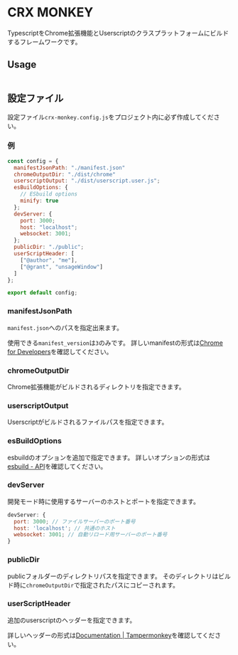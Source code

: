 # CRX MONKEY

TypescriptをChrome拡張機能とUserscriptのクラスプラットフォームにビルドするフレームワークです。

## Usage

```sh

```

## 設定ファイル

設定ファイル`crx-monkey.config.js`をプロジェクト内に必ず作成してください。

### 例

```js
const config = {
  manifestJsonPath: "./manifest.json"
  chromeOutputDir: "./dist/chrome"
  userscriptOutput: "./dist/userscript.user.js";
  esBuildOptions: {
    // ESbuild options
    minify: true
  };
  devServer: {
    port: 3000;
    host: "localhost";
    websocket: 3001;
  };
  publicDir: "./public";
  userScriptHeader: [
    ["@author", "me"],
    ["@grant", "unsageWindow"]
  ]
};

export default config;
```

### manifestJsonPath

`manifest.json`へのパスを指定出来ます。

使用できる`manifest_version`は`3`のみです。
詳しいmanifestの形式は[Chrome for Developers](https://developer.chrome.com/docs/extensions/reference/manifest?hl=ja)を確認してください。

### chromeOutputDir

Chrome拡張機能がビルドされるディレクトリを指定できます。

### userscriptOutput

Userscriptがビルドされるファイルパスを指定できます。

### esBuildOptions

esbuildのオプションを追加で指定できます。
詳しいオプションの形式は[esbuild - API](https://esbuild.github.io/api/)を確認してください。

### devServer

開発モード時に使用するサーバーのホストとポートを指定できます。

```js
devServer: {
  port: 3000; // ファイルサーバーのポート番号
  host: 'localhost'; // 共通のホスト
  websocket: 3001; // 自動リロード用サーバーのポート番号
}
```

### publicDir

publicフォルダーのディレクトリパスを指定できます。
そのディレクトリはビルド時に`chromeOutputDir`で指定されたパスにコピーされます。

### userScriptHeader

追加のuserscriptのヘッダーを指定できます。

詳しいヘッダーの形式は[Documentation | Tampermonkey](https://www.tampermonkey.net/documentation.php?locale=en)を確認してください。
